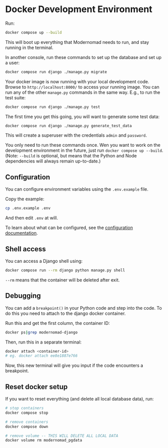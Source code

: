 # Docker Development Environment

Run:

```sh
docker compose up --build
```

This will boot up everything that Modernomad needs to run, and stay running in the terminal.

In another console, run these commands to set up the database and set up a user:

```sh
docker compose run django ./manage.py migrate
```

Your docker image is now running with your local development code. Browse to
`http://localhost:8000/` to access your running image. You can run any of the other
`manage.py` commands in the same way. E.g., to run the test suite:

```sh
docker compose run django ./manage.py test
```

The first time you get this going, you will want to generate some test data:

```sh
docker compose run django ./manage.py generate_test_data
```

This will create a superuser with the credentials `admin` and `password`.

You only need to run these commands once. Wen you want to work on the development
environment in the future, just run `docker compose up --build`. (Note: `--build` is
optional, but means that the Python and Node dependencies will always remain up-to-date.)

## Configuration

You can configure environment variables using the `.env.example` file.

Copy the example:

```sh
cp .env.example .env
```

And then edit `.env` at will.

To learn about what can be configured, see the [configuration documentation](configuration.md).

## Shell access

You can access a Django shell using:

```sh
docker compose run --rm django python manage.py shell
```

`--rm` means that the container will be deleted after exit.

## Debugging

You can add a `breakpoint()` in your Python code and step into the code. To do this
you need to attach to the django docker container.

Run this and get the first column, the container ID:

```sh
docker ps|grep modernomad-django
```

Then, run this in a separate terminal:

```sh
docker attach <container-id>
# eg. docker attach ee8e1887e766
```

Now, this new terminal will give you input if the code encounters a breakpoint.

## Reset docker setup

If you want to reset everything (and delete all local database data), run:

```sh
# stop containers
docker compose stop

# remove containers
docker compose down

# remove volume -- THIS WILL DELETE ALL LOCAL DATA
docker volume rm modernomad_pgdata
```
